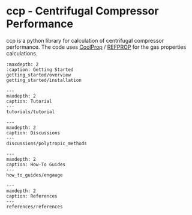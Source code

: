 # ccp - Centrifugal Compressor Performance

ccp is a python library for calculation of centrifugal compressor performance.
The code uses 
[CoolProp](http://www.coolprop.org/) / 
[REFPROP](https://www.nist.gov/srd/refprop)
for the gas properties calculations.

```{toctree}
:maxdepth: 2
:caption: Getting Started
getting_started/overview
getting_started/installation
```

```{toctree}
---
maxdepth: 2
caption: Tutorial
---
tutorials/tutorial
```

```{toctree}
---
maxdepth: 2
caption: Discussions
---
discussions/polytropic_methods
```

```{toctree}
---
maxdepth: 2
caption: How-To Guides
---
how_to_guides/engauge
```

```{toctree}
---
maxdepth: 2
caption: References
---
references/references
```
